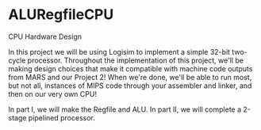 # ALURegfileCPU
CPU Hardware Design

In this project we will be using Logisim to implement a simple 32-bit two-cycle processor. Throughout the implementation of this project, we'll be making design choices that make it compatible with machine code outputs from MARS and our Project 2! When we're done, we'll be able to run most, but not all, instances of MIPS code through your assembler and linker, and then on our very own CPU!

In part I, we will make the Regfile and ALU.
In part II, we will complete a 2-stage pipelined processor.
